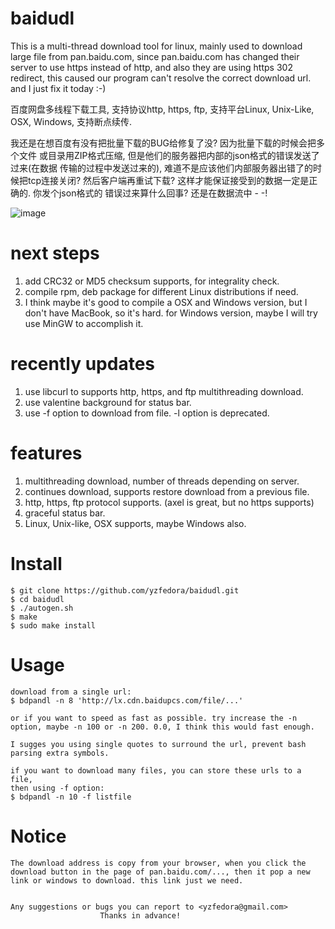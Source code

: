 # baidudl
This is a multi-thread download tool for linux, mainly used to download large
file from pan.baidu.com, since pan.baidu.com has changed their server to use
https instead of http, and also they are using https 302 redirect, this caused
our program can't resolve the correct download url. and I just fix it today :-)

百度网盘多线程下载工具, 支持协议http, https, ftp, 支持平台Linux, Unix-Like,
OSX, Windows, 支持断点续传.

我还是在想百度有没有把批量下载的BUG给修复了没? 因为批量下载的时候会把多个文件
或目录用ZIP格式压缩, 但是他们的服务器把内部的json格式的错误发送了过来(在数据
传输的过程中发送过来的), 难道不是应该他们内部服务器出错了的时候把tcp连接关闭?
然后客户端再重试下载? 这样才能保证接受到的数据一定是正确的. 你发个json格式的
错误过来算什么回事? 还是在数据流中 - -!


![image](https://github.com/yzfedora/baidudl/raw/master/demo.png)

# next steps
1. add CRC32 or MD5 checksum supports, for integrality check.
2. compile rpm, deb package for different Linux distributions if need.
3. I think maybe it's good to compile a OSX and Windows version, but I don't
   have MacBook, so it's hard. for Windows version, maybe I will try use
   MinGW to accomplish it.

# recently updates
1. use libcurl to supports http, https, and ftp multithreading download.
2. use valentine background for status bar.
3. use -f option to download from file. -l option is deprecated.

# features
1. multithreading download, number of threads depending on server.
2. continues download, supports restore download from a previous file.
3. http, https, ftp protocol supports. (axel is great, but no https supports)
4. graceful status bar.
5. Linux, Unix-like, OSX supports, maybe Windows also.


# Install
	$ git clone https://github.com/yzfedora/baidudl.git
	$ cd baidudl
	$ ./autogen.sh
	$ make
	$ sudo make install

# Usage
	download from a single url:
	$ bdpandl -n 8 'http://lx.cdn.baidupcs.com/file/...'

	or if you want to speed as fast as possible. try increase the -n
	option, maybe -n 100 or -n 200. 0.0, I think this would fast enough.

	I sugges you using single quotes to surround the url, prevent bash
	parsing extra symbols.

	if you want to download many files, you can store these urls to a file,
	then using -f option:
	$ bdpandl -n 10 -f listfile

# Notice
	The download address is copy from your browser, when you click the
	download button in the page of pan.baidu.com/..., then it pop a new
	link or windows to download. this link just we need.


	Any suggestions or bugs you can report to <yzfedora@gmail.com>
						Thanks in advance!

